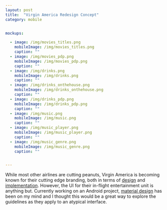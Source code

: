 ```yaml
---
layout: post
title:  "Virgin America Redesign Concept"
category: mobile


mockups:

  - image: /img/movies_titles.png
    mobileImage: /img/movies_titles.png
    caption: ""
  - image: /img/movies_pdp.png
    mobileImage: /img/movies_pdp.png
    caption: ""
  - image: /img/drinks.png
    mobileImage: /img/drinks.png
    caption: ""
  - image: /img/drinks_onthehouse.png
    mobileImage: /img/drinks_onthehouse.png
    caption: ""
  - image: /img/drinks_pdp.png
    mobileImage: /img/drinks_pdp.png
    caption: ""
  - image: /img/music.png
    mobileImage: /img/music.png
    caption: ""
  - image: /img/music_player.png
    mobileImage: /img/music_player.png
    caption: ""
  - image: /img/music_genre.png
    mobileImage: /img/music_genre.png
    caption: ""


---
```

While most other airlines are cutting peanuts, Virgin America is becoming known for their cutting edge branding, both in terms of [design](https://www.virginamerica.com/vxnewlook/) and [implementation](http://www.wired.com/2014/06/the-super-slick-ux-of-virgin-americas-new-booking-site/). However, the UI for their in-flight entertainment unit is anything but. Currently working on an Android project,
[material design](http://www.google.com/design/spec/material-design/introduction.html) has been on my mind and I thought this would be a great way to explore the guidelines as they apply to an atypical interface.
